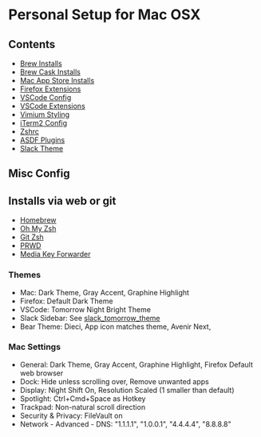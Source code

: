 # Personal Setup for Mac OSX

## Contents

- [Brew Installs](./brew)
- [Brew Cask Installs](./casks)
- [Mac App Store Installs](./mac_app_store)
- [Firefox Extensions](./browser_extensions)
- [VSCode Config](./vs_code_settings.json)
- [VSCode Extensions](./vs_code_extensions)
- [Vimium Styling](./vimium_styles.css)
- [iTerm2 Config](./i_term_2_settings.json)
- [Zshrc](./zshrc)
- [ASDF Plugins](./asdf_plugins)
- [Slack Theme](./slack_tomorrow_theme)

## Misc Config

## Installs via web or git

- [Homebrew](https://brew.sh/)
- [Oh My Zsh](https://github.com/robbyrussell/oh-my-zsh)
- [Git Zsh](https://github.com/eriknomitch/g)
- [PRWD](https://github.com/eriknomitch/prwd)
- [Media Key Forwarder](https://github.com/milgra/macmediakeyforwarder)

### Themes

- Mac: Dark Theme, Gray Accent, Graphine Highlight
- Firefox: Default Dark Theme
- VSCode: Tomorrow Night Bright Theme
- Slack Sidebar: See [slack_tomorrow_theme](./slack_tomorrow_theme)
- Bear Theme: Dieci, App icon matches theme, Avenir Next,

### Mac Settings

- General: Dark Theme, Gray Accent, Graphine Highlight, Firefox Default web browser
- Dock: Hide unless scrolling over, Remove unwanted apps
- Display: Night Shift On, Resolution Scaled (1 smaller than default)
- Spotlight: Ctrl+Cmd+Space as Hotkey
- Trackpad: Non-natural scroll direction
- Security & Privacy: FileVault on
- Network - Advanced - DNS: "1.1.1.1", "1.0.0.1", "4.4.4.4", "8.8.8.8"
